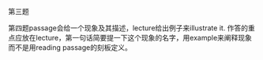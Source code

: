 第三题

第四题passage会给一个现象及其描述，lecture给出例子来illustrate it. 作答的重点应放在lecture，第一句话简要提一下这个现象的名字，用example来阐释现象而不是用reading passage的刻板定义。
